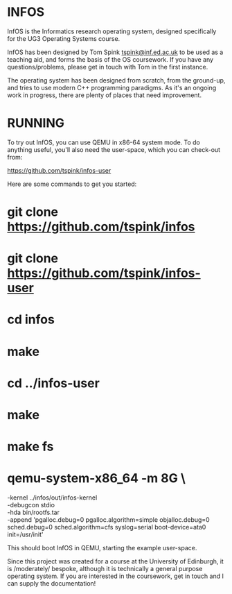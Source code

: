 INFOS
==============================================================================

InfOS is the Informatics research operating system, designed specifically for
the UG3 Operating Systems course.

InfOS has been designed by Tom Spink <tspink@inf.ed.ac.uk> to be used as a
teaching aid, and forms the basis of the OS coursework.  If you have any
questions/problems, please get in touch with Tom in the first instance.

The operating system has been designed from scratch, from the ground-up,
and tries to use modern C++ programming paradigms.  As it's an ongoing work
in progress, there are plenty of places that need improvement.

RUNNING
==============================================================================

To try out InfOS, you can use QEMU in x86-64 system mode.  To do anything
useful, you'll also need the user-space, which you can check-out from:

https://github.com/tspink/infos-user

Here are some commands to get you started:

# git clone https://github.com/tspink/infos
# git clone https://github.com/tspink/infos-user
# cd infos
# make
# cd ../infos-user
# make
# make fs
# qemu-system-x86_64 -m 8G \
  -kernel ../infos/out/infos-kernel \
  -debugcon stdio \
  -hda bin/rootfs.tar \
  -append 'pgalloc.debug=0 pgalloc.algorithm=simple objalloc.debug=0 sched.debug=0 sched.algorithm=cfs syslog=serial boot-device=ata0 init=/usr/init'

This should boot InfOS in QEMU, starting the example user-space.

Since this project was created for a course at the University of Edinburgh,
it is /moderately/ bespoke, although it is technically a general purpose
operating system.  If you are interested in the coursework, get in touch
and I can supply the documentation!
